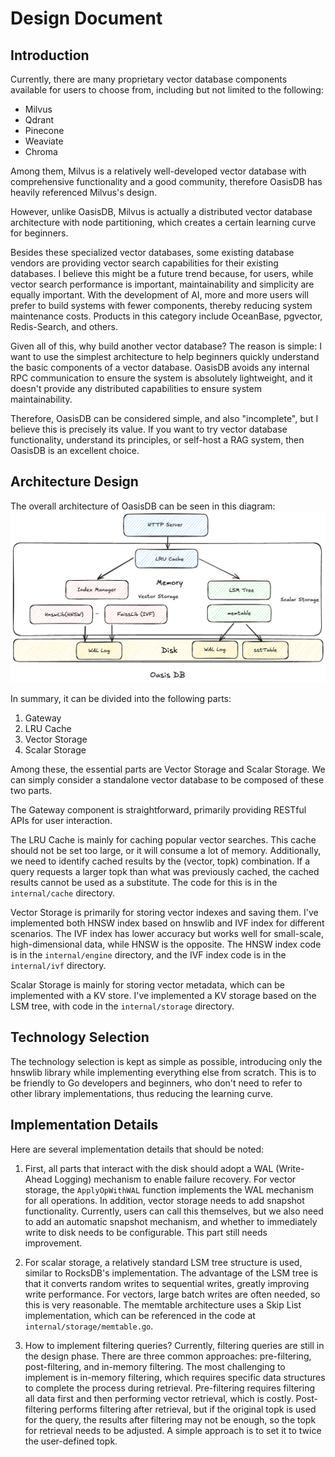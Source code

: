 
# Design Document

## Introduction
Currently, there are many proprietary vector database components available for users to choose from, including but not limited to the following:

- Milvus
- Qdrant
- Pinecone
- Weaviate
- Chroma

Among them, Milvus is a relatively well-developed vector database with comprehensive functionality and a good community, therefore OasisDB has heavily referenced Milvus's design.

However, unlike OasisDB, Milvus is actually a distributed vector database architecture with node partitioning, which creates a certain learning curve for beginners.

Besides these specialized vector databases, some existing database vendors are providing vector search capabilities for their existing databases. I believe this might be a future trend because, for users, while vector search performance is important, maintainability and simplicity are equally important. With the development of AI, more and more users will prefer to build systems with fewer components, thereby reducing system maintenance costs. Products in this category include OceanBase, pgvector, Redis-Search, and others.

Given all of this, why build another vector database? The reason is simple: I want to use the simplest architecture to help beginners quickly understand the basic components of a vector database. OasisDB avoids any internal RPC communication to ensure the system is absolutely lightweight, and it doesn't provide any distributed capabilities to ensure system maintainability.

Therefore, OasisDB can be considered simple, and also "incomplete", but I believe this is precisely its value. If you want to try vector database functionality, understand its principles, or self-host a RAG system, then OasisDB is an excellent choice.

## Architecture Design

The overall architecture of OasisDB can be seen in this diagram: ![Architecture Design](./images/architecture.png)

In summary, it can be divided into the following parts:

1. Gateway
2. LRU Cache
3. Vector Storage
4. Scalar Storage

Among these, the essential parts are Vector Storage and Scalar Storage. We can simply consider a standalone vector database to be composed of these two parts.

The Gateway component is straightforward, primarily providing RESTful APIs for user interaction.

The LRU Cache is mainly for caching popular vector searches. This cache should not be set too large, or it will consume a lot of memory. Additionally, we need to identify cached results by the (vector, topk) combination. If a query requests a larger topk than what was previously cached, the cached results cannot be used as a substitute. The code for this is in the `internal/cache` directory.

Vector Storage is primarily for storing vector indexes and saving them. I've implemented both HNSW index based on hnswlib and IVF index for different scenarios. The IVF index has lower accuracy but works well for small-scale, high-dimensional data, while HNSW is the opposite. The HNSW index code is in the `internal/engine` directory, and the IVF index code is in the `internal/ivf` directory.

Scalar Storage is mainly for storing vector metadata, which can be implemented with a KV store. I've implemented a KV storage based on the LSM tree, with code in the `internal/storage` directory.

## Technology Selection

The technology selection is kept as simple as possible, introducing only the hnswlib library while implementing everything else from scratch. This is to be friendly to Go developers and beginners, who don't need to refer to other library implementations, thus reducing the learning curve.

## Implementation Details

Here are several implementation details that should be noted:
1. First, all parts that interact with the disk should adopt a WAL (Write-Ahead Logging) mechanism to enable failure recovery. For vector storage, the `ApplyOpWithWAL` function implements the WAL mechanism for all operations. In addition, vector storage needs to add snapshot functionality. Currently, users can call this themselves, but we also need to add an automatic snapshot mechanism, and whether to immediately write to disk needs to be configurable. This part still needs improvement.

2. For scalar storage, a relatively standard LSM tree structure is used, similar to RocksDB's implementation. The advantage of the LSM tree is that it converts random writes to sequential writes, greatly improving write performance. For vectors, large batch writes are often needed, so this is very reasonable. The memtable architecture uses a Skip List implementation, which can be referenced in the code at `internal/storage/memtable.go`.

3. How to implement filtering queries? Currently, filtering queries are still in the design phase. There are three common approaches: pre-filtering, post-filtering, and in-memory filtering. The most challenging to implement is in-memory filtering, which requires specific data structures to complete the process during retrieval. Pre-filtering requires filtering all data first and then performing vector retrieval, which is costly. Post-filtering performs filtering after retrieval, but if the original topk is used for the query, the results after filtering may not be enough, so the topk for retrieval needs to be adjusted. A simple approach is to set it to twice the user-defined topk.
